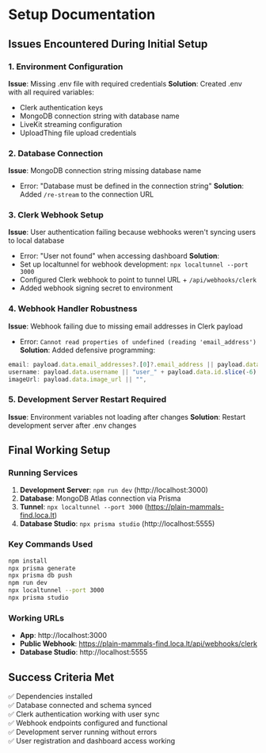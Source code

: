 # Setup Documentation

## Issues Encountered During Initial Setup

### 1. Environment Configuration
**Issue**: Missing .env file with required credentials
**Solution**: Created .env with all required variables:
- Clerk authentication keys
- MongoDB connection string with database name
- LiveKit streaming configuration
- UploadThing file upload credentials

### 2. Database Connection
**Issue**: MongoDB connection string missing database name
- Error: "Database must be defined in the connection string"
**Solution**: Added `/re-stream` to the connection URL

### 3. Clerk Webhook Setup
**Issue**: User authentication failing because webhooks weren't syncing users to local database
- Error: "User not found" when accessing dashboard
**Solution**: 
- Set up localtunnel for webhook development: `npx localtunnel --port 3000`
- Configured Clerk webhook to point to tunnel URL + `/api/webhooks/clerk`
- Added webhook signing secret to environment

### 4. Webhook Handler Robustness
**Issue**: Webhook failing due to missing email addresses in Clerk payload
- Error: `Cannot read properties of undefined (reading 'email_address')`
**Solution**: Added defensive programming:
```typescript
email: payload.data.email_addresses?.[0]?.email_address || payload.data.primary_email_address?.email_address || "",
username: payload.data.username || "user_" + payload.data.id.slice(-6),
imageUrl: payload.data.image_url || "",
```

### 5. Development Server Restart Required
**Issue**: Environment variables not loading after changes
**Solution**: Restart development server after .env changes

## Final Working Setup

### Running Services
1. **Development Server**: `npm run dev` (http://localhost:3000)
2. **Database**: MongoDB Atlas connection via Prisma
3. **Tunnel**: `npx localtunnel --port 3000` (https://plain-mammals-find.loca.lt)
4. **Database Studio**: `npx prisma studio` (http://localhost:5555)

### Key Commands Used
```bash
npm install
npx prisma generate
npx prisma db push
npm run dev
npx localtunnel --port 3000
npx prisma studio
```

### Working URLs
- **App**: http://localhost:3000
- **Public Webhook**: https://plain-mammals-find.loca.lt/api/webhooks/clerk
- **Database Studio**: http://localhost:5555

## Success Criteria Met
✅ Dependencies installed  
✅ Database connected and schema synced  
✅ Clerk authentication working with user sync  
✅ Webhook endpoints configured and functional  
✅ Development server running without errors  
✅ User registration and dashboard access working